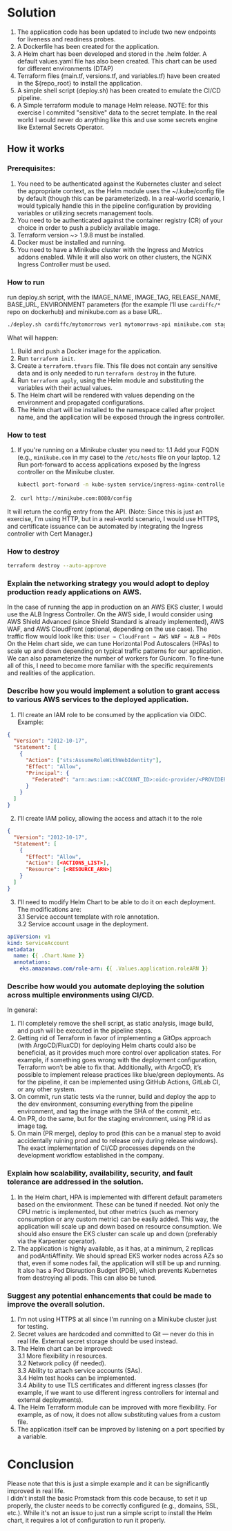 # Solution
1. The application code has been updated to include two new endpoints for liveness and readiness probes.
2. A Dockerfile has been created for the application.
3. A Helm chart has been developed and stored in the .helm folder. A default values.yaml file has also been created. This chart can be used for different environments (DTAP)
4. Terraform files (main.tf, versions.tf, and variables.tf) have been created in the ${repo_root} to install the application.
5. A simple shell script (deploy.sh) has been created to emulate the CI/CD pipeline.
6. A Simple terraform module to manage Helm release.
NOTE: for this exercise I commited "sensitive" data to the secret template. In the real world I would never do anything 
like this and use some secrets engine like External Secrets Operator. 

## How it works
### Prerequisites:
1. You need to be authenticated against the Kubernetes cluster and select the appropriate context, as the Helm module 
uses the ~/.kube/config file by default (though this can be parameterized). In a real-world scenario, 
I would typically handle this in the pipeline configuration by providing variables or utilizing secrets management tools.
2. You need to be authenticated against the container registry (CR) of your choice in order to push a publicly available image.
3. Terraform version ~> 1.9.8 must be installed.
4. Docker must be installed and running.
5. You need to have a Minikube cluster with the Ingress and Metrics addons enabled. While it will also work on other 
clusters, the NGINX Ingress Controller must be used.
### How to run 
run deploy.sh script, with the IMAGE_NAME, IMAGE_TAG, RELEASE_NAME, BASE_URL, ENVIRONMENT parameters 
(for the example I'll use `cardiffc/*` repo on dockerhub) and minikube.com as a base URL. 
```zsh
./deploy.sh cardiffc/mytomorrows ver1 mytomorrows-api minikube.com staging
```
What will happen:
1. Build and push a Docker image for the application.
2. Run `terraform init`.
3. Create a `terraform.tfvars` file. This file does not contain any sensitive data and is only needed to run `terraform destroy` 
in the future.
4. Run `terraform apply`, using the Helm module and substituting the variables with their actual values.
5. The Helm chart will be rendered with values depending on the environment and propagated configurations. 
6. The Helm chart will be installed to the namespace called after project name, and the application will be exposed through the ingress controller.

### How to test
1. If you're running on a Minikube cluster you need to:
    1.1 Add your FQDN (e.g., `minikube.com` in my case) to the `/etc/hosts` file on your laptop.
    1.2 Run port-forward to access applications exposed by the Ingress controller on the Minikube cluster.
    ```zsh
   kubectl port-forward -n kube-system service/ingress-nginx-controller 8080:80 -n ingress-nginx
   ```
2. ```zsh
    curl http://minikube.com:8080/config
    ```
It will return the config entry from the API. (Note: Since this is just an exercise, I'm using HTTP, but in a real-world scenario, I would use HTTPS, and certificate issuance can be automated by integrating the Ingress controller with Cert Manager.)

### How to destroy
```zsh
terraform destroy --auto-approve
```

### Explain the networking strategy you would adopt to deploy production ready applications on AWS.
In the case of running the app in production on an AWS EKS cluster, I would use the ALB Ingress Controller. On the AWS side, I would consider using AWS Shield Advanced (since Shield Standard is already implemented), AWS WAF, and AWS CloudFront (optional, depending on the use case).
The traffic flow would look like this:
`User → CloudFront → AWS WAF → ALB → PODs`
On the Helm chart side, we can tune Horizontal Pod Autoscalers (HPAs) to scale up and down depending on typical traffic 
patterns for our application. We can also parameterize the number of workers for Gunicorn. To fine-tune all of this, 
I need to become more familiar with the specific requirements and realities of the application.

### Describe how you would implement a solution to grant access to various AWS services to the deployed application.
1. I'll create an IAM role to be consumed by the application via OIDC. Example:
```json
{
  "Version": "2012-10-17",
  "Statement": [
    {
      "Action": ["sts:AssumeRoleWithWebIdentity"],
      "Effect": "Allow",
      "Principal": {
        "Federated": "arn:aws:iam::<ACCOUNT_ID>:oidc-provider/<PROVIDER>"
      }
    }
  ]
}
```
2. I'll create IAM policy, allowing the access and attach it to the role
```json
{
  "Version": "2012-10-17",
  "Statement": [
    {
      "Effect": "Allow",
      "Action": [<ACTIONS_LIST>],
      "Resource": [<RESOURCE_ARN>]
    }
  ]
}
```
3. I'll need to modify Helm Chart to be able to do it on each deployment. The modifications are:<br> 
3.1 Service account template with role annotation.<br>
3.2 Service account usage in the deployment.
```yaml
apiVersion: v1
kind: ServiceAccount
metadata:
  name: {{ .Chart.Name }}
  annotations:
    eks.amazonaws.com/role-arn: {{ .Values.application.roleARN }}
```
### Describe how would you automate deploying the solution across multiple environments using CI/CD.
In general:
1. I'll completely remove the shell script, as static analysis, image build, and push will be executed in the pipeline steps.
2. Getting rid of Terraform in favor of implementing a GitOps approach (with ArgoCD/FluxCD) for deploying Helm charts could
also be beneficial, as it provides much more control over application states. For example, if something goes wrong with 
the deployment configuration, Terraform won’t be able to fix that. Additionally, with ArgoCD, it’s possible to implement 
release practices like blue/green deployments. As for the pipeline, it can be implemented using GitHub Actions, GitLab CI,
or any other system.
3. On commit, run static tests via the runner, build and deploy the app to the dev environment, consuming everything from the pipeline environment, and tag the image with the SHA of the commit, etc.
4. On PR, do the same, but for the staging environment, using PR id as image tag.
5. On main (PR merge), deploy to prod (this can be a manual step to avoid accidentally ruining prod and to release only during release windows).
The exact implementation of CI/CD processes depends on the development workflow established in the company.
### Explain how scalability, availability, security, and fault tolerance are addressed in the solution.
1. In the Helm chart, HPA is implemented with different default parameters based on the environment. These can be tuned 
if needed. Not only the CPU metric is implemented, but other metrics (such as memory consumption or any custom metric) 
can be easily added. This way, the application will scale up and down based on resource consumption. 
We should also ensure the EKS cluster can scale up and down (preferably via the Karpenter operator).
2. The application is highly available, as it has, at a minimum, 2 replicas and podAntiAffinity. We should spread EKS 
worker nodes across AZs so that, even if some nodes fail, the application will still be up and running. It also has a 
Pod Disruption Budget (PDB), which prevents Kubernetes from destroying all pods. This can also be tuned.
### Suggest any potential enhancements that could be made to improve the overall solution.
1. I'm not using HTTPS at all since I'm running on a Minikube cluster just for testing.
2. Secret values are hardcoded and committed to Git — never do this in real life. External secret storage should be used instead.
3. The Helm chart can be improved:<br>
  3.1 More flexibility in resources.<br>
  3.2 Network policy (if needed).<br> 
  3.3 Ability to attach service accounts (SAs).<br>
  3.4 Helm test hooks can be implemented.<br>
  3.4 Ability to use TLS certificates and different ingress classes (for example, if we want to use different ingress controllers for internal and external deployments).
4. The Helm Terraform module can be improved with more flexibility. For example, as of now, it does not allow substituting values from a custom file.
5. The application itself can be improved by listening on a port specified by a variable.
# Conclusion
Please note that this is just a simple example and it can be significantly improved in real life.<br>
I didn't install the basic Promstack from this code because, to set it up properly, the cluster needs to be correctly configured (e.g., domains, SSL, etc.). While it's not an issue to just run a simple script to install the Helm chart, it requires a lot of configuration to run it properly.